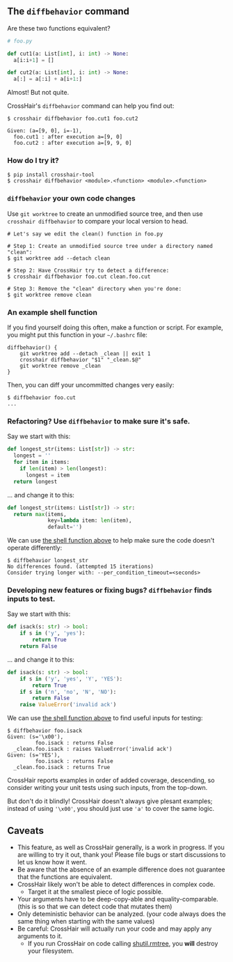 ## The `diffbehavior` command

Are these two functions equivalent?
```py
# foo.py

def cut1(a: List[int], i: int) -> None:
  a[i:i+1] = []

def cut2(a: List[int], i: int) -> None:
  a[:] = a[:i] + a[i+1:]
```

Almost! But not quite.

CrossHair's `diffbehavior` command can help you find out:

```
$ crosshair diffbehavior foo.cut1 foo.cut2

Given: (a=[9, 0], i=-1),
  foo.cut1 : after execution a=[9, 0]
  foo.cut2 : after execution a=[9, 9, 0]
```

### How do I try it?

```
$ pip install crosshair-tool
$ crosshair diffbehavior <module>.<function> <module>.<function>
```

### `diffbehavior` your own code changes

Use `git worktree` to create an unmodified source tree, and then use
`crosshair diffbehavior` to compare your local version to head.

```
# Let's say we edit the clean() function in foo.py

# Step 1: Create an unmodified source tree under a directory named "clean":
$ git worktree add --detach clean

# Step 2: Have CrossHair try to detect a difference:
$ crosshair diffbehavior foo.cut clean.foo.cut

# Step 3: Remove the "clean" directory when you're done:
$ git worktree remove clean
```

### An example shell function
If you find yourself doing this often, make a function or script.
For example, you might put this function in your `~/.bashrc` file:
```
diffbehavior() {
    git worktree add --detach _clean || exit 1
    crosshair diffbehavior "$1" "_clean.$@"
    git worktree remove _clean
}
```
Then, you can diff your uncommitted changes very easily:
```
$ diffbehavior foo.cut
...
```

### Refactoring? Use `diffbehavior` to make sure it's safe.

Say we start with this:
```py
def longest_str(items: List[str]) -> str:
  longest = ''
  for item in items:
    if len(item) > len(longest):
      longest = item
  return longest
```
... and change it to this:
```py
def longest_str(items: List[str]) -> str:
  return max(items,
             key=lambda item: len(item),
             default='')
```
We can use [the shell function above](#an-example-shell-function) to help
make sure the code doesn't operate differently:
```
$ diffbehavior longest_str
No differences found. (attempted 15 iterations)
Consider trying longer with: --per_condition_timeout=<seconds>
```


### Developing new features or fixing bugs? `diffbehavior` finds inputs to test.

Say we start with this:
```py
def isack(s: str) -> bool:
    if s in ('y', 'yes'):
        return True
    return False
```
... and change it to this:
```py
def isack(s: str) -> bool:
    if s in ('y', 'yes', 'Y', 'YES'):
        return True
    if s in ('n', 'no', 'N', 'NO'):
        return False
    raise ValueError('invalid ack')
```
We can use [the shell function above](#an-example-shell-function) to find
useful inputs for testing:
```
$ diffbehavior foo.isack
Given: (s='\x00'),
         foo.isack : returns False
  _clean.foo.isack : raises ValueError('invalid ack')
Given: (s='YES'),
         foo.isack : returns False
  _clean.foo.isack : returns True
```
CrossHair reports examples in order of added coverage, descending, so consider
writing your unit tests using such inputs, from the top-down.

But don't do it blindly! CrossHair doesn't always give plesant examples;
instead of using `'\x00'`, you should just use `'a'` to cover the same logic.

## Caveats

* This feature, as well as CrossHair generally, is a work in progress. If you
  are willing to try it out, thank you! Please file bugs or start discussions to
  let us know how it went.
* Be aware that the absence of an example difference does not guarantee that the
  functions are equivalent.
* CrossHair likely won't be able to detect differences in complex code.
  * Target it at the smallest piece of logic possible.
* Your arguments have to be deep-copy-able and equality-comparable. (this is so
  that we can detect code that mutates them)
* Only deteministic behavior can be analyzed.
  (your code always does the same thing when starting with the same values)
* Be careful: CrossHair will actually run your code and may apply any arguments
  to it.
  * If you run CrossHair on code calling
    [shutil.rmtree](https://docs.python.org/3/library/shutil.html#shutil.rmtree),
    you **will** destroy your filesystem.
